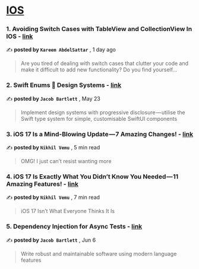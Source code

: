 
<h1><a href=https://medium.com/tag/ios/recommended target="_blank" rel="noopener noreferrer">IOS</a></h1>
<h3>1. Avoiding Switch Cases with TableView and CollectionView In IOS - <a href=https://medium.com/@kareem.as.aboelfateh?source=tag_recommended_feed---------0-84----------ios----------9cdce131_f092_40ba_a8de_a3d699c0c951------- target="_blank" rel="noopener noreferrer">link</a></h3>

✍️ **posted by `Kareem AbdelSattar`** <date> , 1 day ago</date>

<blockquote>Are you tired of dealing with switch cases that clutter your code and make it difficult to add new functionality? Do you find yourself…</blockquote>

<h3>2. Swift Enums 🤝 Design Systems - <a href=https://medium.com/@jacobmartinbartlett?source=tag_recommended_feed---------1-107----------ios----------9cdce131_f092_40ba_a8de_a3d699c0c951------- target="_blank" rel="noopener noreferrer">link</a></h3>

✍️ **posted by `Jacob Bartlett`** <date> , May 23</date>

<blockquote>Implement design systems with progressive disclosure — utilise the Swift type system for simple, customisable SwiftUI components</blockquote>

<h3>3. iOS 17 Is a Mind-Blowing Update — 7 Amazing Changes! - <a href=https://medium.com/@nikhilvemu?source=tag_recommended_feed---------2-85----------ios----------9cdce131_f092_40ba_a8de_a3d699c0c951------- target="_blank" rel="noopener noreferrer">link</a></h3>

✍️ **posted by `Nikhil Vemu`** <date> , 5 min read</date>

<blockquote>OMG! I just can’t resist wanting more</blockquote>

<h3>4. iOS 17 Is Exactly What You Didn’t Know You Needed — 11 Amazing Features! - <a href=https://medium.com/@nikhilvemu?source=tag_recommended_feed---------3-84----------ios----------9cdce131_f092_40ba_a8de_a3d699c0c951------- target="_blank" rel="noopener noreferrer">link</a></h3>

✍️ **posted by `Nikhil Vemu`** <date> , 7 min read</date>

<blockquote>iOS 17 Isn’t What Everyone Thinks It Is</blockquote>

<h3>5. Dependency Injection for Async Tests - <a href=https://medium.com/@jacobmartinbartlett?source=tag_recommended_feed---------4-107----------ios----------9cdce131_f092_40ba_a8de_a3d699c0c951------- target="_blank" rel="noopener noreferrer">link</a></h3>

✍️ **posted by `Jacob Bartlett`** <date> , Jun 6</date>

<blockquote>Write robust and maintainable software using modern language features</blockquote>

